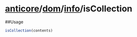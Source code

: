 # [anticore](../../../../../#reference)/[dom](../../#reference)/[info](../#reference)/<a name="reference">isCollection</a>

##Usage

```js
isCollection(contents)
```